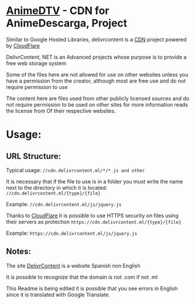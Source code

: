 [AnimeDTV][1] - CDN for AnimeDescarga, Project
========
Similar to Google Hosted Libraries, delivrcontent is a [CDN][2] project powered by [CloudFlare][3]

DelivrContent, NET is an Advanced projects whose purpose is to provide a free web storage system

Some of the files here are not allowed for use on other websites unless you have a permission from the creator, although most are free use and do not require permission to use

The content here are files used from other publicly licensed sources and do not require permission to be used on other sites for more information reads the license from Of their respective websites.

# Usage:

URL Structure:
--------------

Typical usage:
`//cdn.delivrcontent.ml/*/*.js and other`

It is necessary that if the file to use is in a folder you must write the name next to the directory in which it is located:
`//cdn.delivrcontent.ml/{type}/{file}`

Example: `//cdn.delivrcontent.ml/js/jquery.js`

Thanks to [CloudFlare][3] it is possible to use HTTPS security on files using their servers as protection
`https://cdn.delivrcontent.ml/{type}/{file}`

Example: `https://cdn.delivrcontent.ml/js/jquery.js`

Notes:
------
The site [DelivrContent][1] is a website Spanish non English

It is possible to recognize that the domain is not .com if not .ml

This Readme is being edited it is possible that you see errors in English since it is translated with Google Translate.


  [1]: http://delivrcontent.ml
  [2]: http://en.wikipedia.org/wiki/Content_delivery_network
  [3]: http://www.cloudflare.com/
